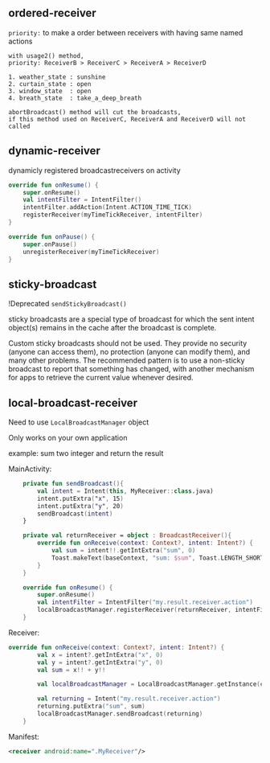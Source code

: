## ordered-receiver

``priority:`` to make a order between receivers with having same named actions


```
with usage2() method,
priority: ReceiverB > ReceiverC > ReceiverA > ReceiverD

1. weather_state : sunshine 
2. curtain_state : open 
3. window_state  : open 
4. breath_state  : take_a_deep_breath

abortBroadcast() method will cut the broadcasts,
if this method used on ReceiverC, ReceiverA and ReceiverD will not called
```

## dynamic-receiver

dynamicly registered broadcastreceivers on activity

```kotlin
override fun onResume() {
    super.onResume()
    val intentFilter = IntentFilter()
    intentFilter.addAction(Intent.ACTION_TIME_TICK)
    registerReceiver(myTimeTickReceiver, intentFilter)
}

override fun onPause() {
    super.onPause()
    unregisterReceiver(myTimeTickReceiver)
}
```

## sticky-broadcast
!Deprecated ```sendStickyBroadcast()```

sticky broadcasts are a special type of broadcast for which the sent intent object(s) remains in the cache after the broadcast is complete.

Custom sticky broadcasts should not be used. They provide no security (anyone can access them), no protection (anyone can modify them), and many other problems. The recommended pattern is to use a non-sticky broadcast to report that something has changed, with another mechanism for apps to retrieve the current value whenever desired.

## local-broadcast-receiver
Need to use ```LocalBroadcastManager``` object

Only works on your own application

example: sum two integer and return the result

MainActivity:
````kotlin
    private fun sendBroadcast(){
        val intent = Intent(this, MyReceiver::class.java)
        intent.putExtra("x", 15)
        intent.putExtra("y", 20)
        sendBroadcast(intent)
    }

    private val returnReceiver = object : BroadcastReceiver(){
        override fun onReceive(context: Context?, intent: Intent?) {
            val sum = intent!!.getIntExtra("sum", 0)
            Toast.makeText(baseContext, "sum: $sum", Toast.LENGTH_SHORT).show()
        }
    }

    override fun onResume() {
        super.onResume()
        val intentFilter = IntentFilter("my.result.receiver.action")
        localBroadcastManager.registerReceiver(returnReceiver, intentFilter)
    }
````

Receiver:
````kotlin
override fun onReceive(context: Context?, intent: Intent?) {
        val x = intent?.getIntExtra("x", 0)
        val y = intent?.getIntExtra("y", 0)
        val sum = x!! + y!!

        val localBroadcastManager = LocalBroadcastManager.getInstance(context!!)

        val returning = Intent("my.result.receiver.action")
        returning.putExtra("sum", sum)
        localBroadcastManager.sendBroadcast(returning)
    }
````

Manifest:
`````xml
<receiver android:name=".MyReceiver"/>
`````
